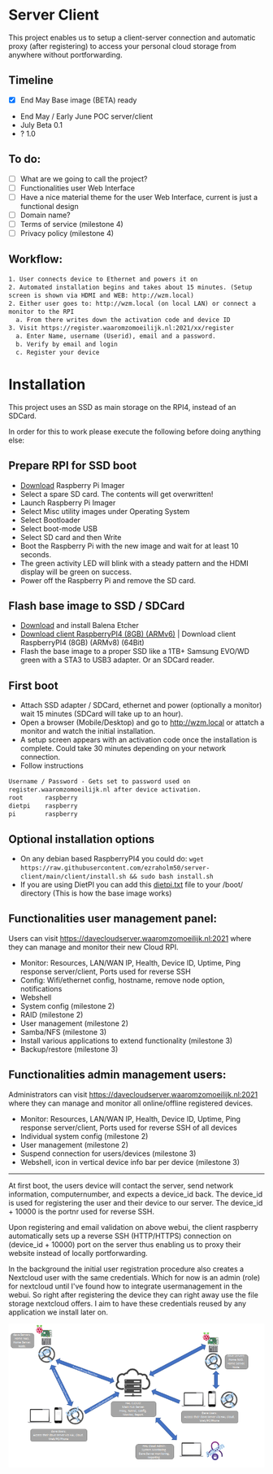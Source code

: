 # Server Client
This project enables us to setup a client-server connection and automatic proxy (after registering) to access your personal cloud storage from anywhere without portforwarding.

## Timeline
- [x] End May Base image (BETA) ready
- End May / Early June POC server/client
- July Beta 0.1
- ? 1.0

## To do:
- [ ] What are we going to call the project?
- [ ] Functionalities user Web Interface
- [ ] Have a nice material theme for the user Web Interface, current is just a functional design
- [ ] Domain name?
- [ ] Terms of service (milestone 4)
- [ ] Privacy policy (milestone 4)
## Workflow:
```
1. User connects device to Ethernet and powers it on
2. Automated installation begins and takes about 15 minutes. (Setup screen is shown via HDMI and WEB: http://wzm.local)
2. Either user goes to: http://wzm.local (on local LAN) or connect a monitor to the RPI
  a. From there writes down the activation code and device ID
3. Visit https://register.waaromzomoeilijk.nl:2021/xx/register
  a. Enter Name, username (Userid), email and a password.
  b. Verify by email and login
  c. Register your device
```

# Installation

This project uses an SSD as main storage on the RPI4, instead of an SDCard.

In order for this to work please execute the following before doing anything else:
## Prepare RPI for SSD boot
- [Download](https://www.raspberrypi.org/downloads) Raspberry Pi Imager 
- Select a spare SD card. The contents will get overwritten!
- Launch Raspberry Pi Imager
- Select Misc utility images under Operating System
- Select Bootloader
- Select boot-mode USB
- Select SD card and then Write
- Boot the Raspberry Pi with the new image and wait for at least 10 seconds.
- The green activity LED will blink with a steady pattern and the HDMI display will be green on success.
- Power off the Raspberry Pi and remove the SD card.

## Flash base image to SSD / SDCard
- [Download](https://www.balena.io/etcher/) and install Balena Etcher
- [Download client RaspberryPI4 (8GB) (ARMv6)](https://nextcloud.waaromzomoeilijk.nl/s/Fq5NemfnGmJsXKz) | Download client RaspberryPI4 (8GB) (ARMv8) (64Bit)
- Flash the base image to a proper SSD like a 1TB+ Samsung EVO/WD green with a STA3 to USB3 adapter. Or an SDCard reader.

## First boot
- Attach SSD adapter / SDCard, ethernet and power (optionally a monitor) wait 15 minutes (SDCard will take up to an hour).
- Open a browser (Mobile/Desktop) and go to http://wzm.local or attatch a monitor and watch the initial installation. 
- A setup screen appears with an activation code once the installation is complete. Could take 30 minutes depending on your network connection.
- Follow instructions

```
Username / Password - Gets set to password used on register.waaromzomoeilijk.nl after device activation.
root      raspberry
dietpi    raspberry
pi        raspberry
```

## Optional installation options
- On any debian based RaspberryPI4 you could do: `wget https://raw.githubusercontent.com/ezraholm50/server-client/main/client/install.sh && sudo bash install.sh`
- If you are using DietPI you can add this [dietpi.txt](https://raw.githubusercontent.com/ezraholm50/server-client/main/client/dietpi.txt) file to your /boot/ directory (This is how the base image works)

## Functionalities user management panel:

Users can visit https://davecloudserver.waaromzomoeilijk.nl:2021 where they can manage and monitor their new Cloud RPI.

* Monitor: Resources, LAN/WAN IP, Health, Device ID, Uptime, Ping response server/client, Ports used for reverse SSH
* Config: Wifi/ethernet config, hostname, remove node option, notifications
* Webshell
* System config (milestone 2)
* RAID (milestone 2)
* User management (milestone 2)
* Samba/NFS (milestone 3)
* Install various applications to extend functionality (milestone 3)
* Backup/restore (milestone 3)


## Functionalities admin management users:

Administrators can visit https://davecloudserver.waaromzomoeilijk.nl:2021 where they can manage and monitor all online/offline registered devices.

* Monitor: Resources, LAN/WAN IP, Health, Device ID, Uptime, Ping response server/client, Ports used for reverse SSH of all devices
* Individual system config (milestone 2)
* User management (milestone 2)
* Suspend connection for users/devices (milestone 3)
* Webshell, icon in vertical device info bar per device (milestone 3)

---
At first boot, the users device will contact the server, send network information, computernumber, and expects a device_id back. The device_id is used for registering the user and their device to our server. The device_id + 10000 is the portnr used for reverse SSH. 

Upon registering and email validation on above webui, the client raspberry automatically sets up a reverse SSH (HTTP/HTTPS) connection on (device_id + 10000) port on the server thus enabling us to proxy their website instead of locally portforwarding.

In the background the initial user registration procedure also creates a Nextcloud user with the same credentials. Which for now is an admin (role) for nextcloud until I've found how to integrate usermanagement in the webui. So right after registering the device they can right away use the file storage nextcloud offers. I aim to have these credentials reused by any application we install later on.

![Project layout](/media/projectlayout.png)

